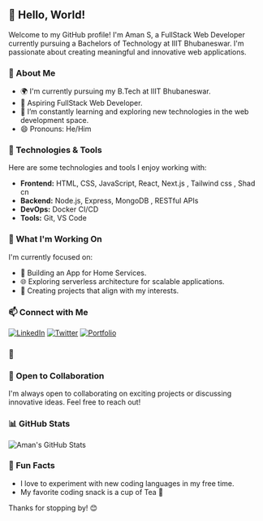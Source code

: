 ## 👋 Hello, World!

Welcome to my GitHub profile! I'm Aman S, a FullStack Web Developer currently pursuing a Bachelors of Technology at IIIT Bhubaneswar. I'm passionate about creating meaningful and innovative web applications.


### 🚀 About Me

- 🌍 I'm currently pursuing my B.Tech at IIIT Bhubaneswar.
- 💼 Aspiring FullStack Web Developer.
- 🌱 I’m constantly learning and exploring new technologies in the web development space.
- 😄 Pronouns: He/Him

### 🔧 Technologies & Tools

Here are some technologies and tools I enjoy working with:

- **Frontend:** HTML, CSS, JavaScript, React, Next.js , Tailwind css , Shad cn 
- **Backend:** Node.js, Express, MongoDB , RESTful APIs
- **DevOps:** Docker CI/CD  
- **Tools:** Git, VS Code


### 🌱 What I'm Working On

I'm currently focused on:

- 🚀 Building an App for Home Services.
- 🌐 Exploring serverless architecture for scalable applications.
- 🌱 Creating  projects that align with my interests.

### 📫 Connect with Me

[![LinkedIn](https://img.shields.io/badge/LinkedIn-Connect-blue?style=for-the-badge&logo=linkedin&logoColor=white)](https://www.linkedin.com/in/amansharma061/)
[![Twitter](https://img.shields.io/badge/Twitter-Follow-blue?style=for-the-badge&logo=twitter&logoColor=white)](https://twitter.com/AmanSharma061)
[![Portfolio](https://img.shields.io/badge/Portfolio-Visit-green?style=for-the-badge&logo=portfolio&logoColor=white)](https://amansportfolio.vercel.app/projects)

### 🎨



### 🤝 Open to Collaboration

I'm always open to collaborating on exciting projects or discussing innovative ideas. Feel free to reach out!

### 📊 GitHub Stats

![Aman's GitHub Stats](https://github-readme-stats.vercel.app/api?username=AmanSharma061&show_icons=true&count_private=true&hide=contribs,prs&)

### 🎉 Fun Facts

- I love to experiment with new coding languages in my free time.
- My favorite coding snack is a cup of Tea 🍵

Thanks for stopping by! 😊
